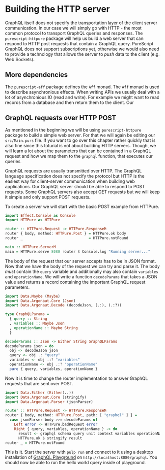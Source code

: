 # Building the HTTP server

GraphQL itself does not specify the transportation layer of the client server communication.
In our case we will simply go with HTTP - the most common protocol to transport GraphQL queries and responses.
The `purescript-httpure` package will help us build a web server that can respond to HTTP post requests that contain a GraphQL query.
PureScript GraphQL does not support subscriptions yet, otherwise we would also need to provide a technology that allows the server to _push_ data to the client (e.g. Web Sockets).

## More dependencies

The `purescript-aff` package defines the `Aff` monad.
The `Aff` monad is used to describe asynchronious effects.
When writing APIs we usually deal with a lot of asynchronious IO (read and write).
For example we might want to read records from a database and then return them to the client.
Our

## GraphQL requests over HTTP POST

As mentioned in the beginning we will be using `purescript-httpure` package to build a simple web server. For that we will again be editing our `src/Main.purs` file. If you want to go over this chapter rather quickly that is also fine since this toturial is not about building HTTP servers. Though, we will learn a lot about the parameters that can be contained in a GraphQL request and how we map them to the `graphql` function, that executes our queries.

GraphQL requests are usually transmitted over HTTP. The GraphQL language specification does not specify the protocol but HTTP is the easiest way for client-server communication when building web applications. Our GraphQL server should be able to respond to POST requests. Some GraphQL servers also accept GET requests but we will keep it simple and only support POST requests.

To create a server we will start with the basic POST example from HTTPure.

```purescript
import Effect.Console as Console
import HTTPure as HTTPure

router :: HTTPure.Request -> HTTPure.ResponseM
router { body, method: HTTPure.Post } = HTTPure.ok body
router _                              = HTTPure.notFound

main :: HTTPure.ServerM
main = HTTPure.serve 8080 router $ Console.log "Running server..."
```

The body of the request that our server accepts has to be in JSON format. Now that we have the body of the request we can try and parse it. The body _must_ contain the `query` variable and additionally may also contain `variables` and `operationName`. We will write a function `decodeParams` that takes a JSON value and returns a record containing the important GraphQL request parameters.

```purescript
import Data.Maybe (Maybe)
import Data.Argonaut.Core (Json)
import Data.Argonaut.Decode (decodeJson, (.:), (.:?))

type GraphQLParams =
  { query :: String
  , variables :: Maybe Json
  , operationName :: Maybe String
  }

decodeParams :: Json -> Either String GraphQLParams
decodeParams json = do
  obj <- decodeJson json
  query <- obj .: "query"
  variables <- obj .:? "variables"
  operationName <- obj .:? "operationName"
  pure { query, variables, operationName }
```

Now it is time to change the router implementation to answer GraphQL requests that are sent over POST.

```purescript
import Data.Either (Either(..))
import Data.Argonaut.Core (stringify)
import Data.Argonaut.Parser (jsonParser)

router :: HTTPure.Request -> HTTPure.ResponseM
router { body, method: HTTPure.Post, path: [ "graphql" ] } =
  case jsonParser body >>= decodeParams of
    Left error -> HTTPure.badRequest error
    Right { query, variables, operationName } -> do
      result <- graphql schema query unit context variables operationName
      HTTPure.ok $ stringify result
router _ = HTTPure.notFound
```

This is it. Start the server with `pulp run` and connect to it using a desktop installation of [GraphQL Playground](https://github.com/prisma/graphql-playground) on `http://localhost:8080/graphql`. You should now be able to run the hello world query inside of playground.
